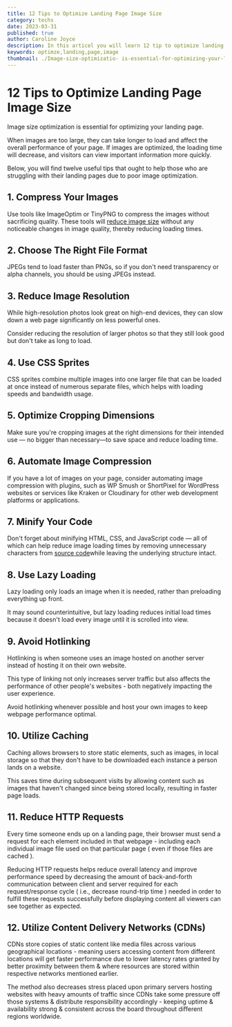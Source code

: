 ```yaml
---
title: 12 Tips to Optimize Landing Page Image Size
category: techs
date: 2023-03-31
published: true
author: Caroline Joyce
description: In this articel you will learn 12 tip to optimize landing page image
keywords: optimze,landing,page,image
thumbnail: ./Image-size-optimizatio- is-essential-for-optimizing-your-landing-page.jpg
---
```

# 12 Tips to Optimize Landing Page Image Size


Image size optimization is essential for optimizing your landing page. 

When images are too large, they can take longer to load and affect the overall performance of your page. If images are optimized, the loading time will decrease, and visitors can view important information more quickly. 

Below, you will find twelve useful tips that ought to help those who are struggling with their landing pages due to poor image optimization.

## 1. Compress Your Images

Use tools like ImageOptim or TinyPNG to compress the images without sacrificing quality. 
These tools will [reduce image size](https://setapp.com/how-to/reduce-image-size) without any noticeable changes in image quality, thereby reducing loading times.

## 2. Choose The Right File Format

JPEGs tend to load faster than PNGs, so if you don't need transparency or alpha channels, you should be using JPEGs instead.

## 3. Reduce Image Resolution

While high-resolution photos look great on high-end devices, they can slow down a web page significantly on less powerful ones. 

Consider reducing the resolution of larger photos so that they still look good but don't take as long to load.

## 4. Use CSS Sprites

CSS sprites combine multiple images into one larger file that can be loaded at once instead of numerous separate files, which helps with loading speeds and bandwidth usage.

## 5. Optimize Cropping Dimensions

Make sure you're cropping images at the right dimensions for their intended use — no bigger than necessary—to save space and reduce loading time.

## 6. Automate Image Compression

If you have a lot of images on your page, consider automating image compression with plugins, such as WP Smush or ShortPixel for WordPress websites or services like Kraken or Cloudinary for other web development platforms or applications.

## 7. Minify Your Code 


Don't forget about minifying HTML, CSS, and JavaScript code — all of which can help reduce image loading times by removing unnecessary characters from [source code](https://anothertechs.com/programming/machine-learning/machine-learning-projects/)while leaving the underlying structure intact.

## 8. Use Lazy Loading

Lazy loading only loads an image when it is needed, rather than preloading everything up front. 

It may sound counterintuitive, but lazy loading reduces initial load times because it doesn't load every image until it is scrolled into view.

## 9. Avoid Hotlinking 

Hotlinking is when someone uses an image hosted on another server instead of hosting it on their own website. 

This type of linking not only increases server traffic but also affects the performance of other people's websites - both negatively impacting the user experience. 

Avoid hotlinking whenever possible and host your own images to keep webpage performance optimal.

## 10. Utilize Caching

Caching allows browsers to store static elements, such as images, in local storage so that they don't have to be downloaded each instance a person lands on a website. 

This saves time during subsequent visits by allowing content such as images that haven't changed since being stored locally, resulting in faster page loads.

## 11. Reduce HTTP Requests 

Every time someone ends up on a landing page, their browser must send a request for each element included in that webpage - including each individual image file used on that particular page ( even if those files are cached ). 

Reducing HTTP requests helps reduce overall latency and improve performance speed by decreasing the amount of back-and-forth communication between client and server required for each request/response cycle ( i.e., decrease round-trip time ) needed in order to fulfill these requests successfully before displaying content all viewers can see together as expected.

## 12. Utilize Content Delivery Networks (CDNs)

CDNs store copies of static content like media files across various geographical locations - meaning users accessing content from different locations will get faster performance due to lower latency rates granted by better proximity between them & where resources are stored within respective networks mentioned earlier.

The method also decreases stress placed upon primary servers hosting websites with heavy amounts of traffic since CDNs take some pressure off those systems & distribute responsibility accordingly - keeping uptime & availability strong & consistent across the board throughout different regions worldwide.

